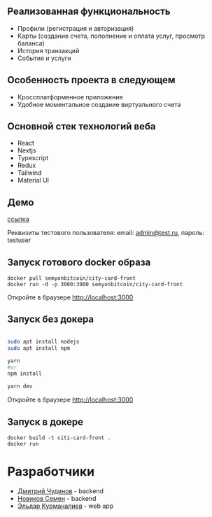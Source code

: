 ## Реализованная функциональность
* Профили (регистрация и авторизация)
* Карты (создание счета, пополнение и оплата услуг, просмотр баланса)
* История транзакций
* События и услуги

## Особенность проекта в следующем
* Кроссплатформенное приложение
* Удобное моментальное создание виртуального счета

## Основной стек технологий веба

* React
* Nextjs
* Typescript
* Redux
* Tailwind
* Material UI

## Демо

[ссылка](http://citi-card.dchudinov.ru)

Реквизиты тестового пользователя: email: admin@test.ru, пароль: testuser

## Запуск готового docker образа

```
docker pull semyonbitcoin/city-card-front
docker run -d -p 3000:3000 semyonbitcoin/city-card-front
```

Откройте в браузере [http://localhost:3000](http://localhost:3000) 

## Запуск без докера

```bash

sudo apt install nodejs
sudo apt install npm 

yarn
#or
npm install

yarn dev
```

Откройте в браузере [http://localhost:3000](http://localhost:3000) 

## Запуск в докере

```
docker build -t citi-card-front .
docker run
```

# Разработчики

* [Дмитрий Чудинов](https://t.me/dchudik) - backend
* [Новиков Семен](https://t.me/semyon_dev) - backend
* [Эльдар Курманалиев](https://t.me/elik_sir) - web app


